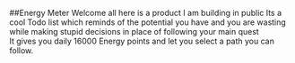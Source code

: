 ##Energy Meter
Welcome all here is a product I am building in public Its a cool Todo list which reminds of the potential you have and you are wasting while making stupid decisions in place of following your main quest</br>
It gives you daily 16000 Energy points and let you select a path you can follow.

